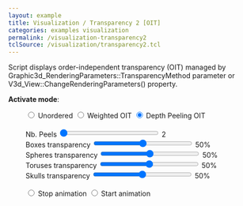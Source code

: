 ```yaml
---
layout: example
title: Visualization / Transparency 2 [OIT]
categories: examples visualization
permalink: /visualization-transparency2
tclSource: /visualization/transparency2.tcl
---
```


Script displays order-independent transparency (OIT) managed by Graphic3d_RenderingParameters::TransparencyMethod parameter or V3d_View::ChangeRenderingParameters() property.

**Activate mode**:

<div class="btn-group" data-toggle="buttons" style="margin-left: 35px">
  <label class="btn btn-primary">
    <input type="radio" name="options" id="occNoOitId"> Unordered
  </label>
  <label class="btn btn-primary">
    <input type="radio" name="options" id="occWeightedOitId"> Weighted OIT
  </label>
  <label class="btn btn-primary active">
    <input type="radio" name="options" id="occDepthPeelOitId" checked> Depth Peeling OIT
  </label>
</div>
<br>
<div class="btn-group" data-toggle="buttons" style="margin-left: 35px">
  <label>Nb. Peels
    <input type="range" min="2" max="10" value="2" class="slider" id="occPeelsRangeId" style="width: 200px">
    <output id="occPeelsRangeValId">2</output>
  </label>
  <br>
  <label>Boxes transparency
    <input type="range" min="0" max="100" value="50" class="slider" id="occBoxRangeId" style="width: 200px">
    <output id="occBoxRangeValId">50%</output>
  </label>
  <br>
  <label>Spheres transparency
    <input type="range" min="0" max="100" value="50" class="slider" id="occSphereRangeId" style="width: 200px">
    <output id="occSphereRangeValId">50%</output>
  </label>
  <br>
  <label>Toruses transparency
    <input type="range" min="0" max="100" value="50" class="slider" id="occTorusRangeId" style="width: 200px">
    <output id="occTorusRangeValId">50%</output>
  </label>
  <br>
  <label>Skulls transparency
    <input type="range" min="0" max="100" value="50" class="slider" id="occSkullRangeId" style="width: 200px">
    <output id="occSkullRangeValId">50%</output>
  </label>
</div>
<br>
<div class="btn-group" data-toggle="buttons" style="margin-left: 35px">
  <label class="btn btn-primary" id="occStopLabId">
    <input type="radio" name="animation" id="occStopId"> Stop animation
  </label>
  <label class="btn btn-primary" id="occPlayLabId">
    <input type="radio" name="animation" id="occPlayId"> Start animation
  </label>
</div>
<br>

<script>
document.getElementById ("occNoOitId").onchange = function()
{
  if (this.checked) { DRAWEXE.terminalPasteScript ("vrenderparams -oit off"); }
  document.getElementById ("occPeelsRangeId").disabled = true;
}
document.getElementById ("occWeightedOitId").onchange = function()
{
  if (this.checked) { DRAWEXE.terminalPasteScript ("vrenderparams -oit weight 0.0"); }
  document.getElementById ("occPeelsRangeId").disabled = true;
}
document.getElementById ("occDepthPeelOitId").onchange = function()
{
  if (this.checked)
  {
    DRAWEXE.terminalPasteScript ("vrenderparams -oit peeling $aNbPeels");
    document.getElementById ("occPeelsRangeId").disabled = false;
  }
}
document.getElementById ("occPeelsRangeId").oninput = function()
{
  DRAWEXE.terminalPasteScript ("set aNbPeels " + this.value + "; vrenderparams -oit peeling $aNbPeels");
  document.getElementById ("occPeelsRangeValId").value = this.value;
}

document.getElementById ("occBoxRangeId").oninput = function()
{
  DRAWEXE.terminalPasteScript ("set aBoxTransp " + this.value/100.0 + "; vaspects b1 b2 b3 -transparency $aBoxTransp");
  document.getElementById ("occBoxRangeValId").value = this.value + "%";
}
document.getElementById ("occSphereRangeId").oninput = function()
{
  DRAWEXE.terminalPasteScript ("set aSphTransp " + this.value/100.0 + "; vaspects {*}$aSpheres -color BLUE -transparency $aSphTransp");
  document.getElementById ("occSphereRangeValId").value = this.value + "%";
}
document.getElementById ("occTorusRangeId").oninput = function()
{
  DRAWEXE.terminalPasteScript ("set aTorTransp " + this.value/100.0 + "; vaspects t1 t2 t3 -color GREEN -transparency $aTorTransp");
  document.getElementById ("occTorusRangeValId").value = this.value + "%";
}
document.getElementById ("occSkullRangeId").oninput = function()
{
  DRAWEXE.terminalPasteScript ("set aSkullTransp " + this.value/100.0 + "; vaspects s1 s2 -transparency $aSkullTransp");
  document.getElementById ("occSkullRangeValId").value = this.value + "%";
}

document.getElementById ("occStopLabId").onclick = function()
{
  DRAWEXE.terminalPasteScript ("vanimation a -pause");
}
document.getElementById ("occPlayLabId").onclick = function()
{
  DRAWEXE.terminalPasteScript ("vanimation a -resume");
}
</script>
